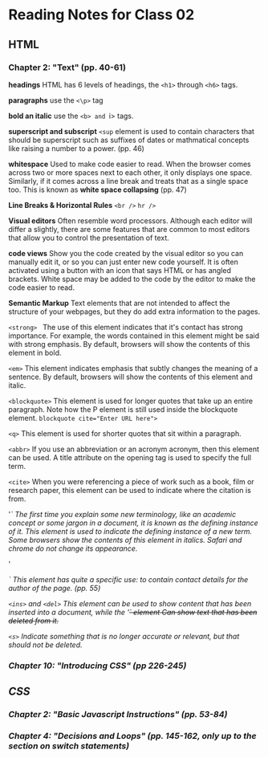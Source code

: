 # Reading Notes for Class 02

## HTML

### Chapter 2: "Text" (pp. 40-61)

**headings** HTML has 6 levels of headings, the `<h1>` through `<h6>` tags.

**paragraphs** use the `<\p>` tag

**bold an italic** use the `<b> and `i> tags.

**superscript and subscript** `<sup` element is used to contain characters that should be superscript such as suffixes of dates or mathmatical concepts like raising a number to a power. (pp. 46) 

**whitespace** Used to make code easier to read. When the browser comes across two or more spaces next to each other, it only displays one space. Similarly, if it comes across a line break and treats that as a single space too. This is known as **white space collapsing** (pp. 47)

**Line Breaks & Horizontal Rules** `<br />` `hr />`

**Visual editors** Often resemble word processors. Although each editor will differ a slightly, there are some features that are common to most editors that allow you to control the presentation of text.

**code views** Show you the code created by the visual editor so you can manually edit it, or so you can just enter new code yourself. It is often activated using a button with an icon that says HTML or has angled brackets. White space may be added to the code by the editor to make the code easier to read.

**Semantic Markup** Text elements that are not intended to affect the structure of your webpages, but they do add extra information to the pages.

`<strong> ` The use of this element indicates that it's contact has strong importance. For example, the words contained in this element might be said with strong emphasis. By default, browsers will show the contents of this element in bold.

`<em>` This element indicates emphasis that subtly changes the meaning of a sentence. By default, browsers will show the contents of this element and italic.

`<blockquote>` This element is used for longer quotes that take up an entire paragraph. Note how the P element is still used inside the blockquote element. `blockquote cite="Enter URL here">`

`<q>` This element is used for shorter quotes that sit within a paragraph.

`<abbr>` If you use an abbreviation or an acronym acronym, then this element can be used. A title attribute on the opening tag is used to specify the full term.

`<cite>` When you were referencing a piece of work such as a book, film or research paper, this element can be used to indicate where the citation is from.

'<dfn>` The first time you explain some new terminology, like an academic concept or some jargon in a document, it is known as the defining instance of it. This element is used to indicate the defining instance of a new term. Some browsers show the contents of this element in italics. Safari and chrome do not change its appearance.

'<address>` This element has quite a specific use: to contain contact details for the author of the page. (pp. 55)

`<ins>` and `<del>` This element can be used to show content that has been inserted into a document, while the '<del>` element Can show text that has been deleted from it.

`<s>` Indicate something that is no longer accurate or relevant, but that should not be deleted.

### Chapter 10: "Introducing CSS" (pp 226-245)


## CSS

### Chapter 2: "Basic Javascript Instructions" (pp. 53-84)

### Chapter 4: "Decisions and Loops" (pp. 145-162, only up to the section on switch statements)